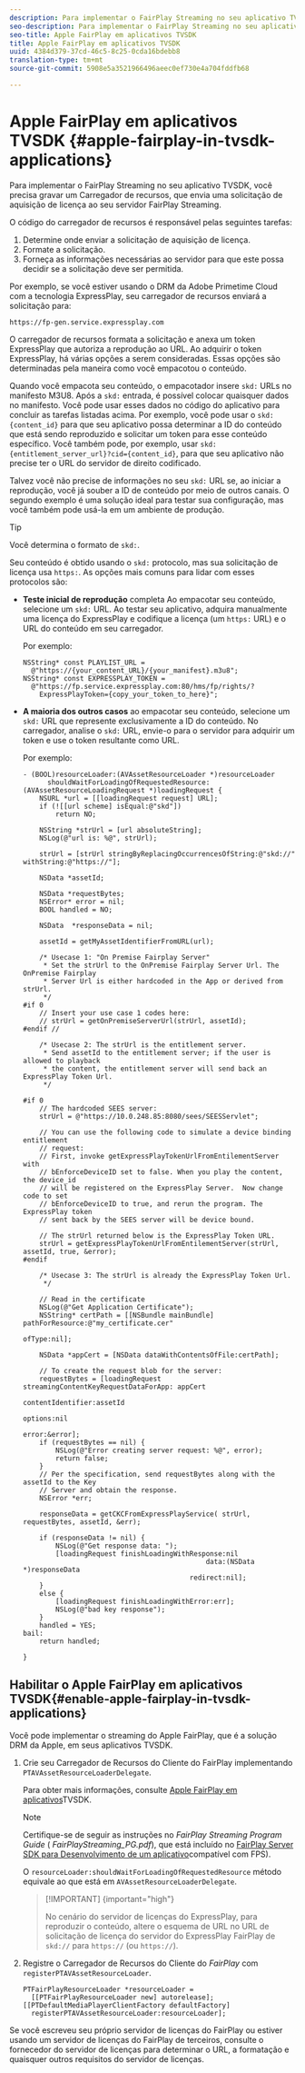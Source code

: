 ```yaml
---
description: Para implementar o FairPlay Streaming no seu aplicativo TVSDK, você precisa gravar um Carregador de recursos, que envia uma solicitação de aquisição de licença ao seu servidor FairPlay Streaming.
seo-description: Para implementar o FairPlay Streaming no seu aplicativo TVSDK, você precisa gravar um Carregador de recursos, que envia uma solicitação de aquisição de licença ao seu servidor FairPlay Streaming.
seo-title: Apple FairPlay em aplicativos TVSDK
title: Apple FairPlay em aplicativos TVSDK
uuid: 4384d379-37cd-46c5-8c25-0cda16bdebb8
translation-type: tm+mt
source-git-commit: 5908e5a3521966496aeec0ef730e4a704fddfb68

---
```



# Apple FairPlay em aplicativos TVSDK {#apple-fairplay-in-tvsdk-applications}

Para implementar o FairPlay Streaming no seu aplicativo TVSDK, você precisa gravar um Carregador de recursos, que envia uma solicitação de aquisição de licença ao seu servidor FairPlay Streaming.

O código do carregador de recursos é responsável pelas seguintes tarefas:

1. Determine onde enviar a solicitação de aquisição de licença.
1. Formate a solicitação.
1. Forneça as informações necessárias ao servidor para que este possa decidir se a solicitação deve ser permitida.

Por exemplo, se você estiver usando o DRM da Adobe Primetime Cloud com a tecnologia ExpressPlay, seu carregador de recursos enviará a solicitação para:

```
https://fp-gen.service.expressplay.com
```

O carregador de recursos formata a solicitação e anexa um token ExpressPlay que autoriza a reprodução ao URL. Ao adquirir o token ExpressPlay, há várias opções a serem consideradas. Essas opções são determinadas pela maneira como você empacotou o conteúdo.

Quando você empacota seu conteúdo, o empacotador insere `skd:` URLs no manifesto M3U8. Após a `skd:` entrada, é possível colocar quaisquer dados no manifesto. Você pode usar esses dados no código do aplicativo para concluir as tarefas listadas acima. Por exemplo, você pode usar o `skd:{content_id}` para que seu aplicativo possa determinar a ID do conteúdo que está sendo reproduzido e solicitar um token para esse conteúdo específico. Você também pode, por exemplo, usar `skd:{entitlement_server_url}?cid={content_id}`, para que seu aplicativo não precise ter o URL do servidor de direito codificado.

Talvez você não precise de informações no seu `skd:` URL se, ao iniciar a reprodução, você já souber a ID de conteúdo por meio de outros canais. O segundo exemplo é uma solução ideal para testar sua configuração, mas você também pode usá-la em um ambiente de produção.

>[!TIP]
>
>Você determina o formato de `skd:`.

Seu conteúdo é obtido usando o `skd:` protocolo, mas sua solicitação de licença usa `https:`. As opções mais comuns para lidar com esses protocolos são:

* **Teste inicial de reprodução** completa Ao empacotar seu conteúdo, selecione um `skd:` URL. Ao testar seu aplicativo, adquira manualmente uma licença do ExpressPlay e codifique a licença (um `https:` URL) e o URL do conteúdo em seu carregador.

   Por exemplo:

   ```
   NSString* const PLAYLIST_URL =  
     @"https://{your_content_URL}/{your_manifest}.m3u8"; 
   NSString* const EXPRESSPLAY_TOKEN =  
     @"https://fp.service.expressplay.com:80/hms/fp/rights/? 
       ExpressPlayToken={copy_your_token_to_here}";
   ```

* **A maioria dos outros casos** ao empacotar seu conteúdo, selecione um `skd:` URL que represente exclusivamente a ID do conteúdo. No carregador, analise o `skd:` URL, envie-o para o servidor para adquirir um token e use o token resultante como URL.

   Por exemplo:

   ```
   - (BOOL)resourceLoader:(AVAssetResourceLoader *)resourceLoader  
         shouldWaitForLoadingOfRequestedResource:(AVAssetResourceLoadingRequest *)loadingRequest { 
       NSURL *url = [[loadingRequest request] URL]; 
       if (![[url scheme] isEqual:@"skd"]) 
           return NO; 
   
       NSString *strUrl = [url absoluteString]; 
       NSLog(@"url is: %@", strUrl); 
   
       strUrl = [strUrl stringByReplacingOccurrencesOfString:@"skd://" withString:@"https://"]; 
   
       NSData *assetId; 
   
       NSData *requestBytes; 
       NSError* error = nil; 
       BOOL handled = NO; 
   
       NSData  *responseData = nil; 
   
       assetId = getMyAssetIdentifierFromURL(url); 
   
       /* Usecase 1: "On Premise Fairplay Server" 
        * Set the strUrl to the OnPremise Fairplay Server Url. The OnPremise Fairplay  
        * Server Url is either hardcoded in the App or derived from strUrl. 
        */ 
   #if 0  
       // Insert your use case 1 codes here: 
       // strUrl = getOnPremiseServerUrl(strUrl, assetId); 
   #endif // 
   
       /* Usecase 2: The strUrl is the entitlement server. 
        * Send assetId to the entitlement server; if the user is allowed to playback  
        * the content, the entitlement server will send back an ExpressPlay Token Url. 
        */ 
   
   #if 0 
       // The hardcoded SEES server: 
       strUrl = @"https://10.0.248.85:8080/sees/SEESServlet"; 
   
       // You can use the following code to simulate a device binding entitlement  
       // request:  
       // First, invoke getExpressPlayTokenUrlFromEntilementServer with  
       // bEnforceDeviceID set to false. When you play the content, the device_id  
       // will be registered on the ExpressPlay Server.  Now change code to set  
       // bEnforceDeviceID to true, and rerun the program. The ExpressPlay token  
       // sent back by the SEES server will be device bound. 
   
       // The strUrl returned below is the ExpressPlay Token URL. 
       strUrl = getExpressPlayTokenUrlFromEntilementServer(strUrl, assetId, true, &error); 
   #endif 
   
       /* Usecase 3: The strUrl is already the ExpressPlay Token Url. 
        */ 
   
       // Read in the certificate 
       NSLog(@"Get Application Certificate"); 
       NSString* certPath = [[NSBundle mainBundle] pathForResource:@"my_certificate.cer"  
                                                            ofType:nil]; 
   
       NSData *appCert = [NSData dataWithContentsOfFile:certPath]; 
   
       // To create the request blob for the server: 
       requestBytes = [loadingRequest streamingContentKeyRequestDataForApp: appCert 
                                                         contentIdentifier:assetId  
                                                                   options:nil  
                                                                     error:&error]; 
       if (requestBytes == nil) { 
           NSLog(@"Error creating server request: %@", error); 
           return false; 
       } 
       // Per the specification, send requestBytes along with the assetId to the Key 
       // Server and obtain the response. 
       NSError *err; 
   
       responseData = getCKCFromExpressPlayService( strUrl, requestBytes, assetId, &err); 
   
       if (responseData != nil) { 
           NSLog(@"Get response data: "); 
           [loadingRequest finishLoadingWithResponse:nil  
                                                data:(NSData *)responseData 
                                            redirect:nil]; 
       } 
       else { 
           [loadingRequest finishLoadingWithError:err]; 
           NSLog(@"bad key response"); 
       } 
       handled = YES; 
   bail: 
       return handled; 
   
   }
   ```

## Habilitar o Apple FairPlay em aplicativos TVSDK{#enable-apple-fairplay-in-tvsdk-applications}

Você pode implementar o streaming do Apple FairPlay, que é a solução DRM da Apple, em seus aplicativos TVSDK.

1. Crie seu Carregador de Recursos do Cliente do FairPlay implementando `PTAVAssetResourceLoaderDelegate`.

   Para obter mais informações, consulte [Apple FairPlay em aplicativos](../../../tvsdk-1.4-for-ios/c-psdk-ios-1.4-drm-content-security/c-psdk-ios-1.4-apple-fairplay-tvsdk/c-psdk-ios-1.4-apple-fairplay-tvsdk.md)TVSDK.

   >[!NOTE]
   >
   >Certifique-se de seguir as instruções no *FairPlay Streaming Program Guide* ( *FairPlayStreaming_PG.pdf*), que está incluído no [FairPlay Server SDK para Desenvolvimento de um aplicativo](https://developer.apple.com/services-account/download?path=/Developer_Tools/FairPlay_Streaming_SDK/FairPlay_Streaming_Server_SDK.zip)compatível com FPS).

   O `resourceLoader:shouldWaitForLoadingOfRequestedResource` método equivale ao que está em `AVAssetResourceLoaderDelegate`.

   >[!IMPORTANT] {important=&quot;high&quot;}
   >
   >No cenário do servidor de licenças do ExpressPlay, para reproduzir o conteúdo, altere o esquema de URL no URL de solicitação de licença do servidor do ExpressPlay FairPlay de `skd://` para `https://` (ou `https://`).

1. Registre o Carregador de Recursos do Cliente do *FairPlay* com `registerPTAVAssetResourceLoader`.

   ```
   PTFairPlayResourceLoader *resourceLoader =  
     [[PTFairPlayResourceLoader new] autorelease];  
   [[PTDefaultMediaPlayerClientFactory defaultFactory]  
     registerPTAVAssetResourceLoader:resourceLoader];
   ```

Se você escreveu seu próprio servidor de licenças do FairPlay ou estiver usando um servidor de licenças do FairPlay de terceiros, consulte o fornecedor do servidor de licenças para determinar o URL, a formatação e quaisquer outros requisitos do servidor de licenças.